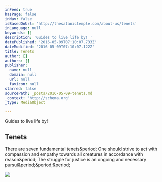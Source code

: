 ```yaml
---
inFeed: true
hasPage: false
inNav: false
isBasedOnUrl: 'http://thesatanictemple.com/about-us/tenets'
inLanguage: null
keywords: []
description: 'Guides to live life by! '
datePublished: '2016-05-09T07:10:07.733Z'
dateModified: '2016-05-09T07:10:07.122Z'
title: Tenets
author: []
authors: []
publisher:
  name: null
  domain: null
  url: null
  favicon: null
starred: false
sourcePath: _posts/2016-05-09-tenets.md
_context: 'http://schema.org'
_type: MediaObject

---
```

Guides to live life by! 

<article style=""><h1>Tenets</h1><p>There are seven fundamental tenets&amp;period; One should strive to act with compassion and empathy towards all creatures in accordance with reason&amp;period; The struggle for justice is an ongoing and necessary pursui&amp;period;&amp;period;&amp;period;</p><img src="http://thesatanictemple.com/wp-content/uploads/2015/05/TST_PosterFinal_7_2015Shopify.jpg" /></article>